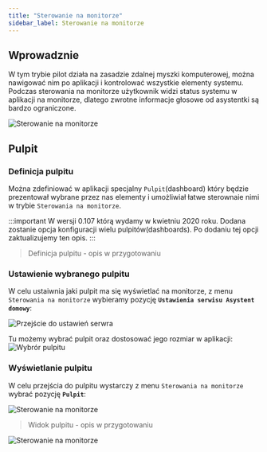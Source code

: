 ```yaml
---
title: "Sterowanie na monitorze"
sidebar_label: Sterowanie na monitorze
---
```


## Wprowadznie

W tym trybie pilot działa na zasadzie zdalnej myszki komputerowej, można nawigować nim po aplikacji i kontrolować wszystkie elementy systemu. Podczas sterowania na monitorze użytkownik widzi status systemu w aplikacji na monitorze, dlatego zwrotne informacje głosowe od asystentki są bardzo ograniczone.

![Sterowanie na monitorze](/img/en/bramka/bramka_start_menu.png)



## Pulpit

### Definicja pulpitu

Można zdefiniować w aplikacji specjalny `Pulpit`(dashboard) który będzie prezentował wybrane przez nas elementy i umożliwiał łatwe sterownaie nimi w trybie `Sterowania na monitorze`.

:::important
W wersji 0.107 którą wydamy w kwietniu 2020 roku. Dodana zostanie opcja konfiguracji wielu pulpitów(dashboards).
Po dodaniu tej opcji zaktualizujemy ten opis.
:::

> Definicja pulpitu - opis w przygotowaniu


### Ustawienie wybranego pulpitu

W celu ustaiwnia jaki pulpit ma się wyświetlać na monitorze, z menu `Sterowania na monitorze` wybieramy pozycję **`Ustawienia serwisu Asystent domowy`**:

![Przejście do ustawień serwra](/img/en/bramka/settings_ais_service.png)

Tu możemy wybrać pulpit oraz dostosować jego rozmiar w aplikacji:
![Wybrór pulpitu](/img/en/remote/remote_select_dashboard.png)


### Wyświetlanie pulpitu

W celu przejścia do pulpitu wystarczy z menu `Sterowania na monitorze` wybrać pozycję **`Pulpit`**:

![Sterowanie na monitorze](/img/en/remote/remote_go_to_panel.png)


> Widok pulpitu - opis w przygotowaniu

![Sterowanie na monitorze](/img/en/remote/remote_on_tv_mode.png)
